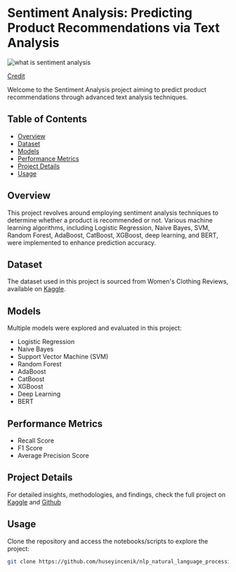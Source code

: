 # Sentiment Analysis: Predicting Product Recommendations via Text Analysis

![what is sentiment analysis](https://github.com/huseyincenik/nlp_natural_language_processing/assets/127469334/52e9b5df-f102-429e-b959-846aab5d86eb)

[Credit](https://www.google.com/url?sa=i&url=https%3A%2F%2Fblog.hubspot.com%2Fservice%2Fsentiment-analysis-tools&psig=AOvVaw3FwQ7R-Rw0QzYiK-Qfbf-l&ust=1702328019610000&source=images&cd=vfe&opi=89978449&ved=0CBIQjRxqFwoTCKCZyJzghYMDFQAAAAAdAAAAABAH)

Welcome to the Sentiment Analysis project aiming to predict product recommendations through advanced text analysis techniques.

## Table of Contents
- [Overview](#overview)
- [Dataset](#dataset)
- [Models](#models)
- [Performance Metrics](#performance-metrics)
- [Project Details](#project-details)
- [Usage](#usage)

## Overview
This project revolves around employing sentiment analysis techniques to determine whether a product is recommended or not. Various machine learning algorithms, including Logistic Regression, Naive Bayes, SVM, Random Forest, AdaBoost, CatBoost, XGBoost, deep learning, and BERT, were implemented to enhance prediction accuracy.

## Dataset
The dataset used in this project is sourced from Women's Clothing Reviews, available on [Kaggle](https://www.kaggle.com/nicapotato/womens-ecommerce-clothing-reviews).

## Models
Multiple models were explored and evaluated in this project:
- Logistic Regression
- Naive Bayes
- Support Vector Machine (SVM)
- Random Forest
- AdaBoost
- CatBoost
- XGBoost
- Deep Learning
- BERT

## Performance Metrics
- Recall Score
- F1 Score
- Average Precision Score

## Project Details
For detailed insights, methodologies, and findings, check the full project on [Kaggle](https://www.kaggle.com/huseyincenik/sentiment-analysis-predicting-product-recommends) and [Github](https://github.com/huseyincenik/nlp_natural_language_processing/tree/main/sentiment_analysis_predicting_product_recommendations_via_text_analysis)

## Usage
Clone the repository and access the notebooks/scripts to explore the project:
```bash
git clone https://github.com/huseyincenik/nlp_natural_language_processing.git
